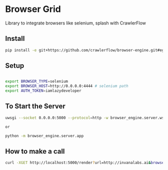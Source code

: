 # Browser Grid

Library to integrate browsers like selenium, splash with CrawlerFlow 

## Install

```bash
pip install -e git+https://github.com/crawlerflow/browser-engine.git#egg=browser_engine
```


## Setup

```bash

export BROWSER_TYPE=selenium
export BROWSER_HOST=http://0.0.0.0:4444 # selenium path
export AUTH_TOKEN=iamlazydeveloper

```


## To Start the Server 

```bash
uwsgi --socket 0.0.0.0:5000 --protocol=http -w browser_engine.server.wsgi:application

or 

python -m browser_engine.server.app
```




## How to make a call

```bash
curl -XGET http://localhost:5000/render?url=http://invanalabs.ai&browser_type=selenium&token=iamlazydeveloper
```

